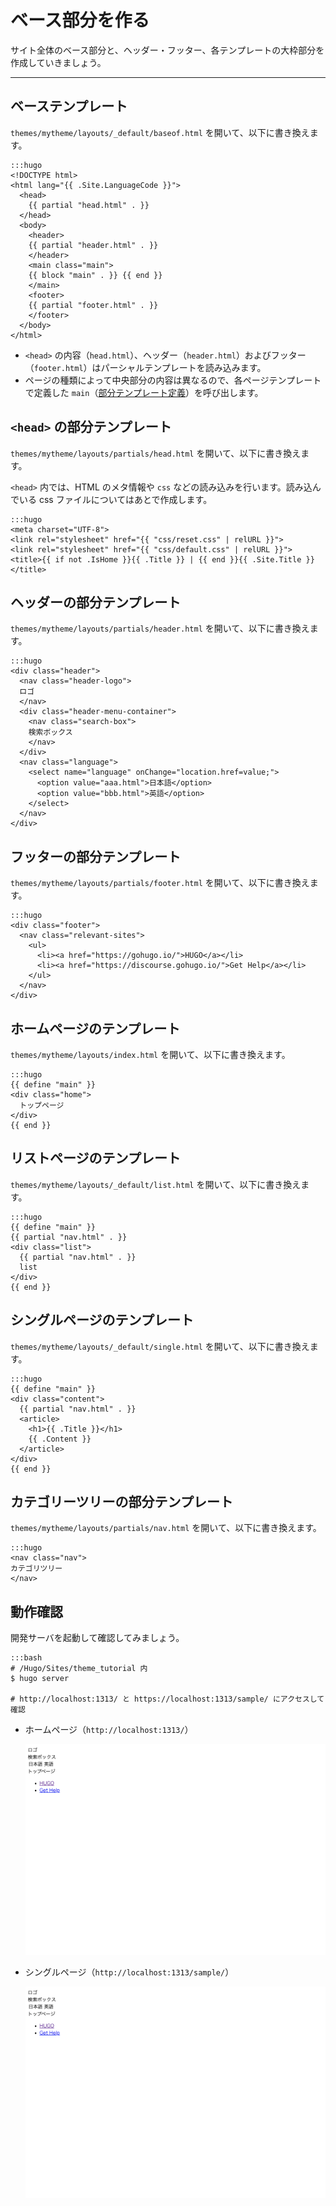 # ベース部分を作る

サイト全体のベース部分と、ヘッダー・フッター、各テンプレートの大枠部分を作成していきましょう。

---

## ベーステンプレート

`themes/mytheme/layouts/_default/baseof.html` を開いて、以下に書き換えます。

    :::hugo
    <!DOCTYPE html>
    <html lang="{{ .Site.LanguageCode }}">
      <head>
        {{ partial "head.html" . }}
      </head>
      <body>
        <header>
        {{ partial "header.html" . }}
        </header>
        <main class="main">
        {{ block "main" . }} {{ end }}
        </main>
        <footer>
        {{ partial "footer.html" . }}
        </footer>
      </body>
    </html>

- `<head>` の内容（`head.html`）、ヘッダー（`header.html`）およびフッター（`footer.html`）はパーシャルテンプレートを読み込みます。
- ページの種類によって中央部分の内容は異なるので、各ページテンプレートで定義した `main`（[部分テンプレート定義](../03_hugo-template-syntax/02_base2.md#_14)）を呼び出します。

## `<head>` の部分テンプレート

`themes/mytheme/layouts/partials/head.html` を開いて、以下に書き換えます。

`<head>` 内では、HTML のメタ情報や `css` などの読み込みを行います。読み込んでいる css ファイルについてはあとで作成します。

    :::hugo
    <meta charset="UTF-8">
    <link rel="stylesheet" href="{{ "css/reset.css" | relURL }}">
    <link rel="stylesheet" href="{{ "css/default.css" | relURL }}">
    <title>{{ if not .IsHome }}{{ .Title }} | {{ end }}{{ .Site.Title }}</title>

## ヘッダーの部分テンプレート

`themes/mytheme/layouts/partials/header.html` を開いて、以下に書き換えます。

    :::hugo
    <div class="header">
      <nav class="header-logo">
      ロゴ
      </nav>
      <div class="header-menu-container">
        <nav class="search-box">
        検索ボックス
        </nav>
      </div>
      <nav class="language">
        <select name="language" onChange="location.href=value;">
          <option value="aaa.html">日本語</option>
          <option value="bbb.html">英語</option>
        </select>
      </nav>
    </div>

## フッターの部分テンプレート

`themes/mytheme/layouts/partials/footer.html` を開いて、以下に書き換えます。

    :::hugo
    <div class="footer">
      <nav class="relevant-sites">
        <ul>
          <li><a href="https://gohugo.io/">HUGO</a></li>
          <li><a href="https://discourse.gohugo.io/">Get Help</a></li>
        </ul>
      </nav>
    </div>

## ホームページのテンプレート

`themes/mytheme/layouts/index.html` を開いて、以下に書き換えます。

    :::hugo
    {{ define "main" }}
    <div class="home">
      トップページ
    </div>
    {{ end }}

## リストページのテンプレート

`themes/mytheme/layouts/_default/list.html` を開いて、以下に書き換えます。

    :::hugo
    {{ define "main" }}
    {{ partial "nav.html" . }}
    <div class="list">
      {{ partial "nav.html" . }}
      list
    </div>
    {{ end }}

## シングルページのテンプレート

`themes/mytheme/layouts/_default/single.html` を開いて、以下に書き換えます。

    :::hugo
    {{ define "main" }}
    <div class="content">
      {{ partial "nav.html" . }}
      <article>
        <h1>{{ .Title }}</h1>
        {{ .Content }}
      </article>
    </div>
    {{ end }}

## カテゴリーツリーの部分テンプレート

`themes/mytheme/layouts/partials/nav.html` を開いて、以下に書き換えます。

    :::hugo
    <nav class="nav">
    カテゴリツリー
    </nav>

## 動作確認

開発サーバを起動して確認してみましょう。

    :::bash
    # /Hugo/Sites/theme_tutorial 内
    $ hugo server

    # http://localhost:1313/ と https://localhost:1313/sample/ にアクセスして確認

- ホームページ（`http://localhost:1313/`）

    ![ホームページ](img/02_base_index.png)

- シングルページ（`http://localhost:1313/sample/`）

    ![シングルページ](img/02_base_index.png)
